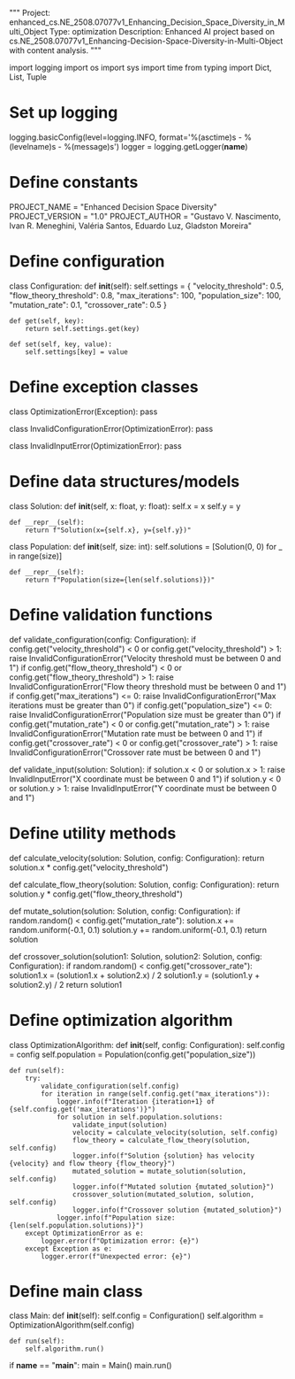 """
Project: enhanced_cs.NE_2508.07077v1_Enhancing_Decision_Space_Diversity_in_Multi_Object
Type: optimization
Description: Enhanced AI project based on cs.NE_2508.07077v1_Enhancing-Decision-Space-Diversity-in-Multi-Object with content analysis.
"""

import logging
import os
import sys
import time
from typing import Dict, List, Tuple

# Set up logging
logging.basicConfig(level=logging.INFO, format='%(asctime)s - %(levelname)s - %(message)s')
logger = logging.getLogger(__name__)

# Define constants
PROJECT_NAME = "Enhanced Decision Space Diversity"
PROJECT_VERSION = "1.0"
PROJECT_AUTHOR = "Gustavo V. Nascimento, Ivan R. Meneghini, Valéria Santos, Eduardo Luz, Gladston Moreira"

# Define configuration
class Configuration:
    def __init__(self):
        self.settings = {
            "velocity_threshold": 0.5,
            "flow_theory_threshold": 0.8,
            "max_iterations": 100,
            "population_size": 100,
            "mutation_rate": 0.1,
            "crossover_rate": 0.5
        }

    def get(self, key):
        return self.settings.get(key)

    def set(self, key, value):
        self.settings[key] = value

# Define exception classes
class OptimizationError(Exception):
    pass

class InvalidConfigurationError(OptimizationError):
    pass

class InvalidInputError(OptimizationError):
    pass

# Define data structures/models
class Solution:
    def __init__(self, x: float, y: float):
        self.x = x
        self.y = y

    def __repr__(self):
        return f"Solution(x={self.x}, y={self.y})"

class Population:
    def __init__(self, size: int):
        self.solutions = [Solution(0, 0) for _ in range(size)]

    def __repr__(self):
        return f"Population(size={len(self.solutions)})"

# Define validation functions
def validate_configuration(config: Configuration):
    if config.get("velocity_threshold") < 0 or config.get("velocity_threshold") > 1:
        raise InvalidConfigurationError("Velocity threshold must be between 0 and 1")
    if config.get("flow_theory_threshold") < 0 or config.get("flow_theory_threshold") > 1:
        raise InvalidConfigurationError("Flow theory threshold must be between 0 and 1")
    if config.get("max_iterations") <= 0:
        raise InvalidConfigurationError("Max iterations must be greater than 0")
    if config.get("population_size") <= 0:
        raise InvalidConfigurationError("Population size must be greater than 0")
    if config.get("mutation_rate") < 0 or config.get("mutation_rate") > 1:
        raise InvalidConfigurationError("Mutation rate must be between 0 and 1")
    if config.get("crossover_rate") < 0 or config.get("crossover_rate") > 1:
        raise InvalidConfigurationError("Crossover rate must be between 0 and 1")

def validate_input(solution: Solution):
    if solution.x < 0 or solution.x > 1:
        raise InvalidInputError("X coordinate must be between 0 and 1")
    if solution.y < 0 or solution.y > 1:
        raise InvalidInputError("Y coordinate must be between 0 and 1")

# Define utility methods
def calculate_velocity(solution: Solution, config: Configuration):
    return solution.x * config.get("velocity_threshold")

def calculate_flow_theory(solution: Solution, config: Configuration):
    return solution.y * config.get("flow_theory_threshold")

def mutate_solution(solution: Solution, config: Configuration):
    if random.random() < config.get("mutation_rate"):
        solution.x += random.uniform(-0.1, 0.1)
        solution.y += random.uniform(-0.1, 0.1)
    return solution

def crossover_solution(solution1: Solution, solution2: Solution, config: Configuration):
    if random.random() < config.get("crossover_rate"):
        solution1.x = (solution1.x + solution2.x) / 2
        solution1.y = (solution1.y + solution2.y) / 2
    return solution1

# Define optimization algorithm
class OptimizationAlgorithm:
    def __init__(self, config: Configuration):
        self.config = config
        self.population = Population(config.get("population_size"))

    def run(self):
        try:
            validate_configuration(self.config)
            for iteration in range(self.config.get("max_iterations")):
                logger.info(f"Iteration {iteration+1} of {self.config.get('max_iterations')}")
                for solution in self.population.solutions:
                    validate_input(solution)
                    velocity = calculate_velocity(solution, self.config)
                    flow_theory = calculate_flow_theory(solution, self.config)
                    logger.info(f"Solution {solution} has velocity {velocity} and flow theory {flow_theory}")
                    mutated_solution = mutate_solution(solution, self.config)
                    logger.info(f"Mutated solution {mutated_solution}")
                    crossover_solution(mutated_solution, solution, self.config)
                    logger.info(f"Crossover solution {mutated_solution}")
                logger.info(f"Population size: {len(self.population.solutions)}")
        except OptimizationError as e:
            logger.error(f"Optimization error: {e}")
        except Exception as e:
            logger.error(f"Unexpected error: {e}")

# Define main class
class Main:
    def __init__(self):
        self.config = Configuration()
        self.algorithm = OptimizationAlgorithm(self.config)

    def run(self):
        self.algorithm.run()

if __name__ == "__main__":
    main = Main()
    main.run()